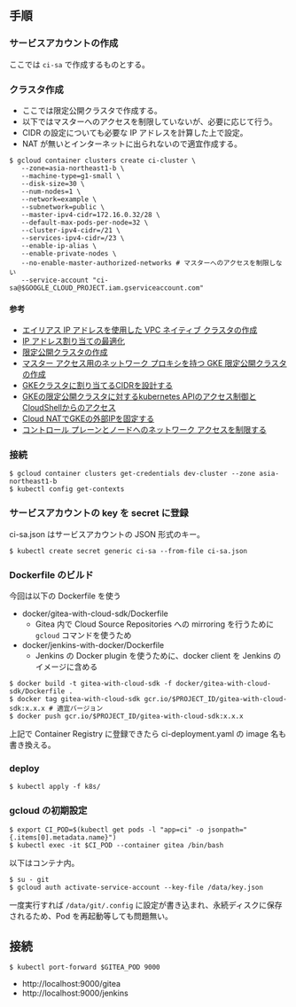 ## 手順

### サービスアカウントの作成

ここでは `ci-sa` で作成するものとする。

### クラスタ作成

- ここでは限定公開クラスタで作成する。
- 以下ではマスターへのアクセスを制限していないが、必要に応じて行う。
- CIDR の設定についても必要な IP アドレスを計算した上で設定。
- NAT が無いとインターネットに出られないので適宜作成する。

```
$ gcloud container clusters create ci-cluster \
   --zone=asia-northeast1-b \
   --machine-type=g1-small \
   --disk-size=30 \
   --num-nodes=1 \
   --network=example \
   --subnetwork=public \
   --master-ipv4-cidr=172.16.0.32/28 \
   --default-max-pods-per-node=32 \
   --cluster-ipv4-cidr=/21 \
   --services-ipv4-cidr=/23 \
   --enable-ip-alias \
   --enable-private-nodes \
   --no-enable-master-authorized-networks # マスターへのアクセスを制限しない
   --service-account "ci-sa@$GOOGLE_CLOUD_PROJECT.iam.gserviceaccount.com"
```

#### 参考

- [エイリアス IP アドレスを使用した VPC ネイティブ クラスタの作成](https://cloud.google.com/kubernetes-engine/docs/how-to/alias-ips?hl=ja)
- [IP アドレス割り当ての最適化](https://cloud.google.com/kubernetes-engine/docs/how-to/flexible-pod-cidr?hl=ja)
- [限定公開クラスタの作成](https://cloud.google.com/kubernetes-engine/docs/how-to/private-clusters/?hl=ja#all_access)
- [マスター アクセス用のネットワーク プロキシを持つ GKE 限定公開クラスタの作成](https://cloud.google.com/solutions/creating-kubernetes-engine-private-clusters-with-net-proxies?hl=ja)
- [GKEクラスタに割り当てるCIDRを設計する](https://future-architect.github.io/articles/20191017/)
- [GKEの限定公開クラスタに対するkubernetes APIのアクセス制御とCloudShellからのアクセス](https://scrapbox.io/spring-mt/GKE%E3%81%AE%E9%99%90%E5%AE%9A%E5%85%AC%E9%96%8B%E3%82%AF%E3%83%A9%E3%82%B9%E3%82%BF%E3%81%AB%E5%AF%BE%E3%81%99%E3%82%8Bkubernetes_API%E3%81%AE%E3%82%A2%E3%82%AF%E3%82%BB%E3%82%B9%E5%88%B6%E5%BE%A1%E3%81%A8CloudShell%E3%81%8B%E3%82%89%E3%81%AE%E3%82%A2%E3%82%AF%E3%82%BB%E3%82%B9)
- [Cloud NATでGKEの外部IPを固定する](https://qiita.com/k_myoda/items/2100f66167ba11fcdcf3)
- [コントロール プレーンとノードへのネットワーク アクセスを制限する](https://cloud.google.com/kubernetes-engine/docs/how-to/hardening-your-cluster?hl=ja)

### 接続

```
$ gcloud container clusters get-credentials dev-cluster --zone asia-northeast1-b
$ kubectl config get-contexts
```

### サービスアカウントの key を secret に登録

ci-sa.json はサービスアカウントの JSON 形式のキー。

```
$ kubectl create secret generic ci-sa --from-file ci-sa.json
```

### Dockerfile のビルド

今回は以下の Dockerfile を使う

- docker/gitea-with-cloud-sdk/Dockerfile
  - Gitea 内で Cloud Source Repositories への mirroring を行うために `gcloud` コマンドを使うため
- docker/jenkins-with-docker/Dockerfile
  - Jenkins の Docker plugin を使うために、docker client を Jenkins のイメージに含める

```
$ docker build -t gitea-with-cloud-sdk -f docker/gitea-with-cloud-sdk/Dockerfile .
$ docker tag gitea-with-cloud-sdk gcr.io/$PROJECT_ID/gitea-with-cloud-sdk:x.x.x # 適宜バージョン
$ docker push gcr.io/$PROJECT_ID/gitea-with-cloud-sdk:x.x.x
```

上記で Container Registry に登録できたら ci-deployment.yaml の image 名も書き換える。

### deploy

```
$ kubectl apply -f k8s/
```

### gcloud の初期設定

```
$ export CI_POD=$(kubectl get pods -l "app=ci" -o jsonpath="{.items[0].metadata.name}")
$ kubectl exec -it $CI_POD --container gitea /bin/bash
```

以下はコンテナ内。

```
$ su - git
$ gcloud auth activate-service-account --key-file /data/key.json
```

一度実行すれば `/data/git/.config` に設定が書き込まれ、永続ディスクに保存されるため、Pod を再起動等しても問題無い。

## 接続

```
$ kubectl port-forward $GITEA_POD 9000
```

- http://localhost:9000/gitea
- http://localhost:9000/jenkins
